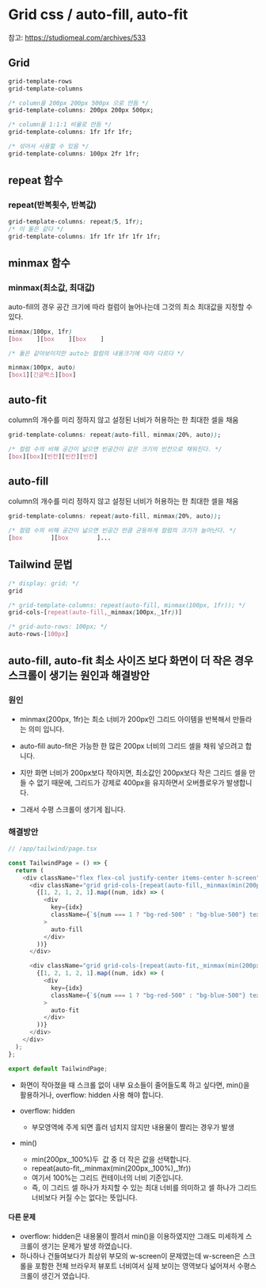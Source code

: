# Grid css / auto-fill, auto-fit

참고: https://studiomeal.com/archives/533

## Grid

```css
grid-template-rows
grid-template-columns
```

```css
/* column을 200px 200px 500px 으로 만듬 */
grid-template-columns: 200px 200px 500px;

/* column을 1:1:1 비율로 만듬 */
grid-template-columns: 1fr 1fr 1fr;

/* 섞어서 사용할 수 있음 */
grid-template-columns: 100px 2fr 1fr;
```

## repeat 함수

### repeat(반복횟수, 반복값)

```css
grid-template-columns: repeat(5, 1fr);
/* 이 둘은 같다 */
grid-template-columns: 1fr 1fr 1fr 1fr 1fr;
```

## minmax 함수

### minmax(최소값, 최대값)

auto-fill의 경우 공간 크기에 따라 컬럼이 늘어나는데 그것의 최소 최대값을 지정할 수 있다.

```css
minmax(100px, 1fr)
[box    ][box    ][box    ]

/* 둘은 같아보이지만 auto는 컬럼의 내용크기에 따라 다르다 */

minmax(100px, auto)
[box1][긴글박스][box]
```

## auto-fit

column의 개수를 미리 정하지 않고 설정된 너비가 허용하는 한 최대한 셀을 채움

```css
grid-template-columns: repeat(auto-fill, minmax(20%, auto));

/* 컬럼 수의 비해 공간이 넓으면 빈공간이 같은 크기의 빈칸으로 채워진다. */
[box][box][빈칸][빈칸][빈칸]

```

## auto-fill

column의 개수를 미리 정하지 않고 설정된 너비가 허용하는 한 최대한 셀을 채움

```css
grid-template-columns: repeat(auto-fill, minmax(20%, auto));

/* 컬럼 수의 비해 공간이 넓으면 빈공간 만큼 균등하게 컬럼의 크기가 늘어난다. */
[box        ][box        ]...

```

## Tailwind 문법

```css
/* display: grid; */
grid

/* grid-template-columns: repeat(auto-fill, minmax(100px, 1fr)); */
grid-cols-[repeat(auto-fill,_minmax(100px,_1fr))]

/* grid-auto-rows: 100px; */
auto-rows-[100px]
```

## auto-fill, auto-fit 최소 사이즈 보다 화면이 더 작은 경우 스크롤이 생기는 원인과 해결방안 

### 원인

- minmax(200px, 1fr)는 최소 너비가 200px인 그리드 아이템을 반복해서 만들라는 의미 입니다.

- auto-fill auto-fit은 가능한 한 많은 200px 너비의 그리드 셀을 채워 넣으려고 합니다.
- 지만 화면 너비가 200px보다 작아지면, 최소값인 200px보다 작은 그리드 셀을 만들 수 없기 때문에, 그리드가 강제로 400px을 유지하면서 오버플로우가 발생합니다.
- 그래서 수평 스크롤이 생기게 됩니다.

### 해결방안

```javascript
// /app/tailwind/page.tsx

const TailwindPage = () => {
  return (
    <div className="flex flex-col justify-center items-center h-screen">
      <div className="grid grid-cols-[repeat(auto-fill,_minmax(min(200px,_100%),_1fr))] gap-1 auto-rows-[100px] w-full h-full bg-amber-300">
        {[1, 2, 1, 2, 1].map((num, idx) => (
          <div
            key={idx}
            className={`${num === 1 ? "bg-red-500" : "bg-blue-500"} text-white`}
          >
            auto-fill
          </div>
        ))}
      </div>

      <div className="grid grid-cols-[repeat(auto-fit,_minmax(min(200px,_100%),_1fr))] gap-1 auto-rows-[100px] w-full h-full   bg-gray-500 ">
        {[1, 2, 1, 2, 1].map((num, idx) => (
          <div
            key={idx}
            className={`${num === 1 ? "bg-red-500" : "bg-blue-500"} text-white`}
          >
            auto-fit
          </div>
        ))}
      </div>
    </div>
  );
};

export default TailwindPage;
```

- 화면이 작아졌을 때 스크롤 없이 내부 요소들이 줄어들도록 하고 싶다면, min()을 활용하거나, overflow: hidden 사용 해야 합니다.

- overflow: hidden

  - 부모영역에 주게 되면 흘러 넘치지 않지만 내용물이 짤리는 경우가 발생

- min()

  - min(200px,\_100%)두  값 중 더 작은 값을 선택합니다.
  - repeat(auto-fit,\_minmax(min(200px,\_100%),\_1fr))
  - 여기서 100%는 그리드 컨테이너의 너비 기준입니다.
  - 즉, 이 그리드 셀 하나가 차지할 수 있는 최대 너비를 의미하고 셀 하나가 그리드 너비보다 커질 수는 없다는 뜻입니다.

#### 다른 문제

- overflow: hidden은 내용물이 짤려서 min()을 이용하였지만 그래도 미세하게 스크롤이 생기는 문제가 발생 하였습니다.
- 하나하나 건들여보다가 최상위 부모의 w-screen이 문제였는데 w-screen은 스크롤을 포함한 전체 브라우저 뷰포트 너비여서 실제 보이는 영역보다 넓어져서 수평스크롤이 생긴거 였습니다.
